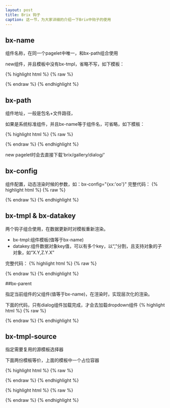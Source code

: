 ```yaml
---
layout: post
title: Brix 钩子
caption: 这一节，为大家详细的介绍一下Brix中钩子的使用
---
```


## bx-name

组件名称，在同一个pagelet中唯一，和bx-path组合使用

new组件，并且模板中没有bx-tmpl，省略不写，如下模板：

{% highlight html %}
{% raw %}
<script type="text/template" id="tmpl_helloword1">
    <div id="helloworld1">
        <span>Hello
            <span>{{helloworld1_xx_yy}}</span>
        </span>
    </div>
</script>
{% endraw %}
{% endhighlight %}


## bx-path

组件地址，一般是包名+文件路径，

如果是系统标准组件，并且bx-name等于组件名，可省略，如下模板：

{% highlight html %}
{% raw %}
<script type="text/template" id="tmpl_helloword1">
    <div bx-name="dialog" id="helloworld1">
        <span>Hello
            <span>{{helloworld1_xx_yy}}</span>
        </span>
    </div>
</script>
{% endraw %}
{% endhighlight %}

new pagelet时会去直接下载'brix/gallery/dialog/'

## bx-config

组件配置，动态渲染时候的参数，如：bx-config="{xx:'oo'}"
完整代码：
{% highlight html %}
{% raw %}
<script type="text/template" id="tmpl_helloword1">
    <div bx-name="dialog" bx-config="{xx:'oo'}" id="helloworld1">
        <span>Hello
            <span>{{helloworld1_xx_yy}}</span>
        </span>
    </div>
</script>
{% endraw %}
{% endhighlight %}


## bx-tmpl & bx-datakey

两个钩子组合使用，在数据更新时对模板重新渲染。

* bx-tmpl:组件模板(值等于bx-name)
* datakey:组件数据对象key值，可以有多个key，以“,”分割，且支持对象的子对象，如“X.Y,Z.Y.X”

完整代码：
{% highlight html %}
{% raw %}
<script type="text/template" id="tmpl_helloword1">
    <div bx-name="dialog" bx-config="{xx:'oo'}" id="helloworld1">
        <span>Hello
            <span bx-tmpl="dialog" bx-datakey="helloworld1_xx_yy">{{helloworld1_xx_yy}}</span>
        </span>
    </div>
</script>
{% endraw %}
{% endhighlight %}


##bx-parent

指定当前组件的父组件(值等于bx-name)，在渲染时，实现层次化的渲染。

下面的代码，只有dialog组件加载完成，才会去加载dropdown组件
{% highlight html %}
{% raw %}
<script type="text/template" id="tmpl_helloword1">
    <div bx-name="dialog" bx-config="{xx:'oo'}" id="helloworld1">
        <span>Hello
            <span bx-tmpl="dialog" bx-datakey="helloworld1_xx_yy">{{helloworld1_xx_yy}}</span>
        </span>
    </div>
    <div bx-name="dropdown" bx-parent="dialog"></div>
</script>
{% endraw %}
{% endhighlight %}



## bx-tmpl-source

指定需要复用的源模板选择器

下面两份模板等价，上面的模板中一个占位容器

{% highlight html %}
{% raw %}
<script type="text/template" id="tmpl_dialog1">
<div bx-name="dialog" bx-config="{xx:'oo'}" id="dialog1">
    <span>Hello
        <span bx-tmpl="dialog" bx-datakey="helloworld1_xx_yy">{{helloworld1_xx_yy}}</span>
    </span>
</div>
<div id="dialog2" bx-tmpl-source="#dialog1">
//这个只是一个占位容器
</div>
</script>
{% endraw %}
{% endhighlight %}

{% highlight html %}
{% raw %}
<script type="text/template" id="tmpl_dialog1">
<div bx-name="dialog" bx-config="{xx:'oo'}" id="dialog1">
    <span>Hello
        <span bx-tmpl="dialog" bx-datakey="helloworld1_xx_yy">{{helloworld1_xx_yy}}</span>
    </span>
</div>
<div bx-name="dialog" bx-config="{xx:'oo'}" id="dialog2">
    <span>Hello
        <span bx-tmpl="dialog" bx-datakey="helloworld1_xx_yy">{{helloworld1_xx_yy}}</span>
    </span>
</div>
</script>
{% endraw %}
{% endhighlight %}